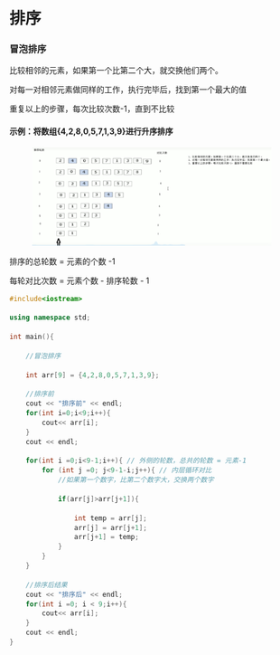 # 排序

### 冒泡排序

比较相邻的元素，如果第一个比第二个大，就交换他们两个。

对每一对相邻元素做同样的工作，执行完毕后，找到第一个最大的值

重复以上的步骤，每次比较次数-1，直到不比较

#### 示例：将数组{4,2,8,0,5,7,1,3,9}进行升序排序

<figure><img src="../../.gitbook/assets/image (1) (1) (1) (1) (1) (1) (1) (1) (1) (1).png" alt=""><figcaption></figcaption></figure>

排序的总轮数 = 元素的个数 -1&#x20;

每轮对比次数 = 元素个数 - 排序轮数 - 1

```cpp
#include<iostream>

using namespace std;

int main(){

    //冒泡排序

    int arr[9] = {4,2,8,0,5,7,1,3,9};

    //排序前
    cout << "排序前" << endl;
    for(int i=0;i<9;i++){
        cout<< arr[i];
    }
    cout << endl;

    for(int i =0;i<9-1;i++){ // 外侧的轮数，总共的轮数 = 元素-1
        for (int j =0; j<9-1-i;j++){ // 内层循环对比
            //如果第一个数字，比第二个数字大，交换两个数字

            if(arr[j]>arr[j+1]){

                int temp = arr[j];
                arr[j] = arr[j+1];
                arr[j+1] = temp;             
            }
        }
    }

    //排序后结果
    cout << "排序后" << endl;
    for(int i =0; i < 9;i++){
        cout<< arr[i];
    }
    cout << endl;
}
```
